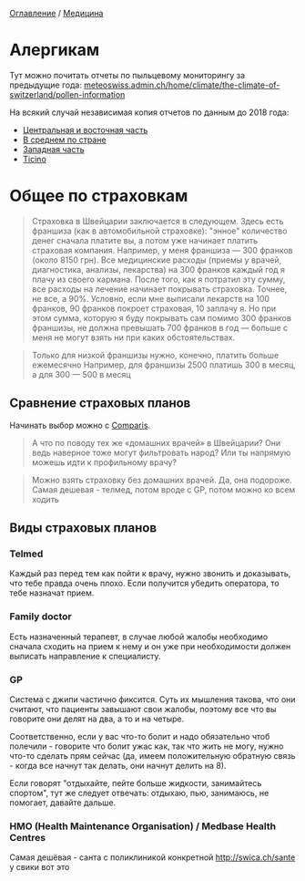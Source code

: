 [Оглавление](/faq/) / [Медицина](/faq/inbox/Медицина.html)
# Алергикам
Тут можно почитать отчеты по пыльцевому мониторингу за предыдущие года: [meteoswiss.admin.ch/home/climate/the-climate-of-switzerland/pollen-information](https://www.meteoswiss.admin.ch/home/climate/the-climate-of-switzerland/pollen-information.html)

На всякий случай независимая копия отчетов по данным до 2018 года:
* [Центральная и восточная часть](img/pollen_calendar/Central_and_east_Swiss.png)
* [В среднем по стране](img/pollen_calendar/Switzerland.png)
* [Западная часть](img/pollen_calendar/West_swiss_plateau.png)
* [Ticino](img/pollen/calendar/Ticino.png)

# Общее по страховкам
> Страховка в Швейцарии заключается в следующем. Здесь есть франшиза (как в автомобильной страховке): "энное" количество денег сначала платите вы, а потом уже начинает платить страховая компания. Например, у меня франшиза — 300 франков (около 8150 грн). Все медицинские расходы (приемы у врачей, диагностика, анализы, лекарства) на 300 франков каждый год я плачу из своего кармана. После того, как я потратил эту сумму, все расходы на лечение начинает покрывать страховка. Точнее, не все, а 90%. Условно, если мне выписали лекарств на 100 франков, 90 франков покроет страховая, 10 заплачу я. Но при этом сумма, которую я буду покрывать сам помимо 300 франков франшизы, не должна превышать 700 франков в год — больше с меня не могут взять ни при каких обстоятельствах.

> Только для низкой франшизы нужно, конечно, платить больше ежемесячно
> Например, для франшизы 2500 платишь 300 в месяц, а для 300 — 500 в месяц

## Сравнение страховых планов
Начинать выбор можно с [Comparis](https://en.comparis.ch/krankenkassen/grundversicherung/praemien/input).

> А что по поводу тех же «домашних врачей» в Швейцарии? Они ведь наверное тоже могут фильтровать народ? Или ты напрямую можешь идти к профильному врачу?

> Можно взять страховку без домашних врачей. Да, она подороже. Самая дешевая - телмед, потом вроде с GP, потом можно ко всем ходить

## Виды страховых планов

### Telmed
Каждый раз перед тем как пойти к врачу, нужно звонить и доказывать, что тебе правда очень плохо. Если получится убедить оператора, то тебе назначат прием.

### Family doctor
Есть назначенный терапевт, в случае любой жалобы необходимо сначала сходить на прием к нему и он уже при необходимости должен выписать направление к специалисту.

### GP
Система с джипи частично фиксится. Суть их мышления такова, что они считают, что пациенты завышают свои жалобы, поэтому все что вы говорите они делят на два, а то и на четыре.

Соответственно, если у вас что-то болит и надо обязательно чтоб полечили - говорите что болит ужас как, так что жить не могу, нужно что-то сделать прям сейчас (да, имеем положительную обратную связь - когда все начнут так делать, они начнут делить на 8).

Если говорят "отдыхайте, пейте больше жидкости, занимайтесь спортом", тут же следует отвечать: отдыхаю, пью, занимаюсь, не помогает, давайте дальше.

### HMO (Health Maintenance Organisation) / Medbase Health Centres
Самая дешёвая - санта с поликлиникой конкретной
http://swica.ch/sante у свики вот это
